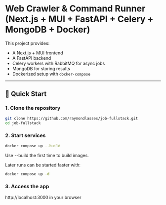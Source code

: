 # Web Crawler & Command Runner (Next.js + MUI + FastAPI + Celery + MongoDB + Docker)

This project provides:
- A Next.js + MUI frontend
- A FastAPI backend
- Celery workers with RabbitMQ for async jobs
- MongoDB for storing results
- Dockerized setup with `docker-compose`

---

## 🚀 Quick Start

### 1. Clone the repository
```bash
git clone https://github.com/raymondlasses/job-fullstack.git
cd job-fullstack
```

### 2. Start services
```bash
docker compose up --build
```
Use --build the first time to build images.

Later runs can be started faster with:
```bash
docker compose up -d
```

### 3. Access the app
http://localhost:3000 in your browser
